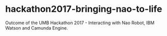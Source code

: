 # hackathon2017-bringing-nao-to-life
Outcome of the UMB Hackathon 2017 - Interacting with Nao Robot, IBM Watson and Camunda Engine.
